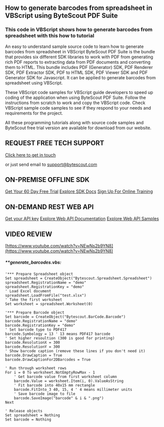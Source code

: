 ## How to generate barcodes from spreadsheet in VBScript using ByteScout PDF Suite

### This code in VBScript shows how to generate barcodes from spreadsheet with this how to tutorial

An easy to understand sample source code to learn how to generate barcodes from spreadsheet in VBScript ByteScout PDF Suite is the bundle that provides six different SDK libraries to work with PDF from generating rich PDF reports to extracting data from PDF documents and converting them to HTML. This bundle includes PDF (Generator) SDK, PDF Renderer SDK, PDF Extractor SDK, PDF to HTML SDK, PDF Viewer SDK and PDF Generator SDK for Javascript. It can be applied to generate barcodes from spreadsheet using VBScript.

 These VBScript code samples for VBScript guide developers to speed up coding of the application when using ByteScout PDF Suite. Follow the instructions from scratch to work and copy the VBScript code. Check VBScript sample code samples to see if they respond to your needs and requirements for the project.

All these programming tutorials along with source code samples and ByteScout free trial version are available for download from our website.

## REQUEST FREE TECH SUPPORT

[Click here to get in touch](https://bytescout.zendesk.com/hc/en-us/requests/new?subject=ByteScout%20PDF%20Suite%20Question)

or just send email to [support@bytescout.com](mailto:support@bytescout.com?subject=ByteScout%20PDF%20Suite%20Question) 

## ON-PREMISE OFFLINE SDK 

[Get Your 60 Day Free Trial](https://bytescout.com/download/web-installer?utm_source=github-readme)
[Explore SDK Docs](https://bytescout.com/documentation/index.html?utm_source=github-readme)
[Sign Up For Online Training](https://academy.bytescout.com/)


## ON-DEMAND REST WEB API

[Get your API key](https://pdf.co/documentation/api?utm_source=github-readme)
[Explore Web API Documentation](https://pdf.co/documentation/api?utm_source=github-readme)
[Explore Web API Samples](https://github.com/bytescout/ByteScout-SDK-SourceCode/tree/master/PDF.co%20Web%20API)

## VIDEO REVIEW

[https://www.youtube.com/watch?v=NEwNs2b9YN8](https://www.youtube.com/watch?v=NEwNs2b9YN8)




<!-- code block begin -->

##### ****generate_barcodes.vbs:**
    
```
'*** Prepare Spreadsheet object
Set spreadsheet = CreateObject("Bytescout.Spreadsheet.Spreadsheet")
spreadsheet.RegistrationName = "demo"
spreadsheet.RegistrationKey = "demo"
' Load Excel document
spreadsheet.LoadFromFile("test.xlsx")
' Take the first worksheet
Set worksheet = spreadsheet.Worksheet(0)

'*** Prepare Barcode object
Set barcode = CreateObject("Bytescout.BarCode.Barcode")
barcode.RegistrationName = "demo"
barcode.RegistrationKey = "demo"
' Set barcode type to PDF417
barcode.Symbology = 13 ' 13 means PDF417 barcode
' Set higher resoultion (300 is good for printing)
barcode.ResolutionX = 300
barcode.ResolutionY = 300
' Show barcode caption (remove these lines if you don't need it)
barcode.DrawCaption = True
barcode.DrawCaptionFor2DBarcodes = True

' Run through worksheet rows
For i = 0 To worksheet.NotEmptyRowMax - 1
	' Get barcode value from first worksheet column 
	barcode.Value = worksheet.Item(i, 0).ValueAsString
	' Fit barcode into 40x15 mm rectangle
	barcode.FitInto_3 40, 15, 4 ' 4 means millimeter units
	' Save barcode image to file
	barcode.SaveImage("barcode" & i & ".png")
Next

' Release objects
Set spreadsheet = Nothing
Set barcode = Nothing
```

<!-- code block end -->